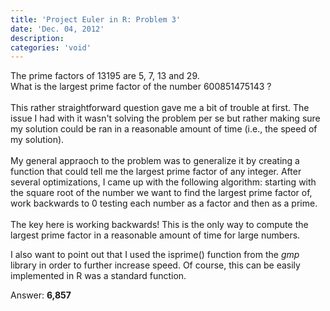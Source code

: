 ```yaml
---
title: 'Project Euler in R: Problem 3'
date: 'Dec. 04, 2012'
description:
categories: 'void'
---
```

<div class="problem">The prime factors of 13195 are 5, 7, 13 and 29.
<br />
What is the largest prime factor of the number 600851475143 ?
</div>

<br />
This rather straightforward question gave me a bit of trouble at first. The issue I had with it wasn't solving the problem per se but rather making sure my solution could be ran in a reasonable amount of time (i.e., the speed of my solution). 
<br /><br />
My general appraoch to the problem was to generalize it by creating a function that could tell me the largest prime factor of any integer. After several optimizations, I came up with the following algorithm: starting with the square root of the number we want to find the largest prime factor of, work backwards to 0 testing each number as a factor and then as a prime. 
<br /><br />
The key here is working backwards! This is the only way to compute the largest prime factor in a reasonable amount of time for large numbers.

<script src="https://gist.github.com/4211349.js"></script>

I also want to point out that I used the isprime() function from the <i>gmp</i> library in order to further increase speed. Of course, this can be easily implemented in R was a standard function. 


Answer: <strong>6,857</strong>